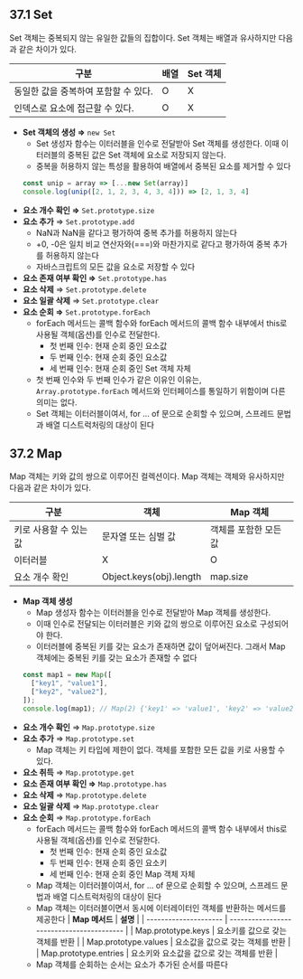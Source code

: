 ## 37.1 Set

Set 객체는 중복되지 않는 유일한 값들의 집합이다. Set 객체는 배열과 유사하지만 다음과 같은 차이가 있다.

| **구분**                             | **배열** | **Set 객체** |
| ------------------------------------ | -------- | ------------ |
| 동일한 값을 중복하여 포함할 수 있다. | O        | X            |
| 인덱스로 요소에 접근할 수 있다.      | O        | X            |

- **Set 객체의 생성 ⇒** `new Set`
  - Set 생성자 함수는 이터러블을 인수로 전달받아 Set 객체를 생성한다. 이때 이터러블의 중복된 값은 Set 객체에 요소로 저장되지 않는다.
  - 중복을 허용하지 않는 특성을 활용하여 배열에서 중복된 요소를 제거할 수 있다
  ```jsx
  const unip = array => [...new Set(array)]
  console.log(unip([2, 1, 2, 3, 4, 3, 4])) => [2, 1, 3, 4]
  ```
- **요소 개수 확인 ⇒** `Set.prototype.size`
- **요소 추가** ⇒ `Set.prototype.add`
  - NaN과 NaN을 같다고 평가하여 중복 추가를 허용하지 않는다
  - +0, -0은 일치 비교 연산자와(===)와 마찬가지로 같다고 평가하여 중복 추가를 허용하지 않는다
  - 자바스크립트의 모든 값을 요소로 저장할 수 있다
- **요소 존재 여부 확인 ⇒** `Set.prototype.has`
- **요소 삭제** ⇒ `Set.prototype.delete`
- **요소 일괄 삭제** ⇒ `Set.prototype.clear`
- **요소 순회 ⇒** `Set.prototype.forEach`
  - forEach 메서드는 콜백 함수와 forEach 메서드의 콜백 함수 내부에서 this로 사용될 객체(옵션)를 인수로 전달한다.
    - 첫 번째 인수: 현재 순회 중인 요소값
    - 두 번째 인수: 현재 순회 중인 요소값
    - 세 번째 인수: 현재 순회 중인 Set 객체 자체
  - 첫 번째 인수와 두 번째 인수가 같은 이유인 이유는, `Array.prototype.forEach` 메서드와 인터페이스를 통일하기 위함이며 다른 의미는 없다.
  - Set 객체는 이터러블이여서, for … of 문으로 순회할 수 있으며, 스프레드 문법과 배열 디스트럭처링의 대상이 된다

## 37.2 Map

Map 객체는 키와 값의 쌍으로 이루어진 컬렉션이다. Map 객체는 객체와 유사하지만 다음과 같은 차이가 있다.

| **구분**               | **객체**                | **Map 객체**          |
| ---------------------- | ----------------------- | --------------------- |
| 키로 사용할 수 있는 값 | 문자열 또는 심벌 값     | 객체를 포함한 모든 값 |
| 이터러블               | X                       | O                     |
| 요소 개수 확인         | Object.keys(obj).length | map.size              |

- **Map 객체 생성**
  - Map 생성자 함수는 이터러블을 인수로 전달받아 Map 객체를 생성한다.
  - 이때 인수로 전달되는 이터러블은 키와 값의 쌍으로 이루어진 요소로 구성되어야 한다.
  - 이터러블에 중복된 키를 갖는 요소가 존재하면 값이 덮어써진다. 그래서 Map 객체에는 중복된 키를 갖는 요소가 존재할 수 없다
  ```jsx
  const map1 = new Map([
    ["key1", "value1"],
    ["key2", "value2"],
  ]);
  console.log(map1); // Map(2) {'key1' => 'value1', 'key2' => 'value2'}
  ```
- **요소 개수 확인** ⇒ `Map.prototype.size`
- **요소 추가** ⇒ `Map.prototype.set`
  - Map 객체는 키 타입에 제한이 없다. 객체를 포함한 모든 값을 키로 사용할 수 있다.
- **요소 취득** ⇒ `Map.prototype.get`
- **요소 존재 여부 확인 ⇒** `Map.prototype.has`
- **요소 삭제** ⇒ `Map.prototype.delete`
- **요소 일괄 삭제** ⇒ `Map.prototype.clear`
- **요소 순회** ⇒ `Map.prototype.forEach`
  - forEach 메서드는 콜백 함수와 forEach 메서드의 콜백 함수 내부에서 this로 사용될 객체(옵션)를 인수로 전달한다.
    - 첫 번째 인수: 현재 순회 중인 요소값
    - 두 번째 인수: 현재 순회 중인 요소키
    - 세 번째 인수: 현재 순회 중인 Map 객체 자체
  - Map 객체는 이터러블이여서, for … of 문으로 순회할 수 있으며, 스프레드 문법과 배열 디스트럭처링의 대상이 된다
  - Map 객체는 이터러블이면서 동시에 이터레이터인 객체를 반환하는 메서드를 제공한다
    | **Map 메서드**        | **설명**                                  |
    | --------------------- | ----------------------------------------- |
    | Map.prototype.keys    | 요소키를 값으로 갖는 객체를 반환          |
    | Map.prototype.values  | 요소값을 값으로 갖는 객체를 반환          |
    | Map.prototype.entries | 요소키와 요소값을 값으로 갖는 객체를 반환 |
  - Map 객체를 순회하는 순서는 요소가 추가된 순서를 따른다
